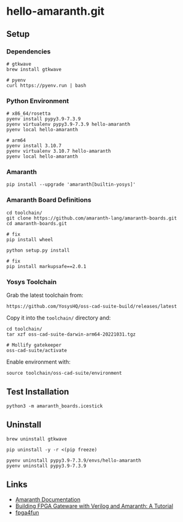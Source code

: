 # hello-amaranth.git

## Setup

### Dependencies

    # gtkwave
    brew install gtkwave

    # pyenv
    curl https://pyenv.run | bash

### Python Environment

    # x86_64/rosetta
    pyenv install pypy3.9-7.3.9
    pyenv virtualenv pypy3.9-7.3.9 hello-amaranth
    pyenv local hello-amaranth

    # arm64
    pyenv install 3.10.7
    pyenv virtualenv 3.10.7 hello-amaranth
    pyenv local hello-amaranth

### Amaranth

    pip install --upgrade 'amaranth[builtin-yosys]'

### Amaranth Board Definitions

    cd toolchain/
    git clone https://github.com/amaranth-lang/amaranth-boards.git
    cd amaranth-boards.git

    # fix
    pip install wheel

    python setup.py install

    # fix
    pip install markupsafe==2.0.1

### Yosys Toolchain

Grab the latest toolchain from:

    https://github.com/YosysHQ/oss-cad-suite-build/releases/latest

Copy it into the `toolchain/` directory and:

    cd toolchain/
    tar xzf oss-cad-suite-darwin-arm64-20221031.tgz

    # Mollify gatekeeper
    oss-cad-suite/activate

Enable environment with:

    source toolchain/oss-cad-suite/environment


## Test Installation

    python3 -m amaranth_boards.icestick


## Uninstall

    brew uninstall gtkwave

    pip uninstall -y -r <(pip freeze)

    pyenv uninstall pypy3.9-7.3.9/envs/hello-amaranth
    pyenv uninstall pypy3.9-7.3.9


## Links

* [Amaranth Documentation](https://amaranth-lang.org/docs/amaranth/latest/)
* [Building FPGA Gateware with Verilog and Amaranth: A Tutorial](https://cfu-playground.readthedocs.io/en/latest/crash-course/gateware.html)
* [fpga4fun](https://www.fpga4fun.com/)
